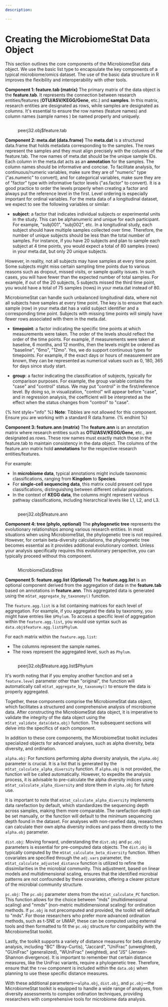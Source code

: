 ```yaml
---
description: 

---
```


# Creating the MicrobiomeStat Data Object

This section outlines the core components of the MicrobiomeStat data object. We use the basic list type to encapsulate the key components of a typical microbiome/omics dataset.  The use of the basic data structure in R improves the flexibility and interoperability with other tools.

**Component 1: feature.tab (matrix)** The primary matrix of the data object is the **feature.tab**. It represents the connection between research entities/features (**OTU/ASV/KEGG/Gene**, etc.) and **samples**. In this matrix, research entities are designated as rows, while samples are designated as columns. It's essential to ensure the row names (feature names) and column names (sample names ) be named properly and uniquely.

<figure><img src="../../.gitbook/assets/Screenshot 2023-10-11 at 10.35.59.png" alt=""><figcaption><p>peerj32.obj$feature.tab</p></figcaption></figure>

**Component 2: meta.dat (data.frame)** The **meta.dat** is a structured data.frame that holds metadata corresponding to the samples. The rows represent the samples and they must align precisely with the columns of the feature.tab. The row names of meta.dat should be the unique sample IDs. Each column in the meta.dat acts as an **annotation** for the samples. The column names should be informative and concise. To facilitate analysis, for continuous/numeric variables,  make sure they are of "numeric" type ("as.numeric" to convert), and for categorical variables, make sure they are of "factor" type with informative factor levels ("as.factor" to convert). It is a good practice to order the levels properly when creating a factor and always put the reference level in the first.  Level ordering is especially important for ordinal variables. For the meta data of a longitudinal dataset, we expect to see the following variables or similar:

* **subject**: a factor that indicates individual subjects or experimental units in the study. This can be alphanumeric and unique for each participant. For example, "subj001", "subj002", etc. In a longitudinal study, each subject should have multiple samples collected over time. Therefore, the number of unique subjects should be less than the total number of samples. For instance, if you have 20 subjects and plan to sample each subject at 4 time points, you would expect a total of 80 samples (rows) in your meta.dat, but only 20 unique subjects. 

However, in reality, not all subjects may have samples at every time point. Some subjects might miss certain sampling time points due to various reasons such as dropout, missed visits, or sample quality issues. In such cases, you will have fewer than the expected number of total samples. For example, if out of the 20 subjects, 5 subjects missed the third time point, you would have a total of 75 samples (rows) in your meta.dat instead of 80.

MicrobiomeStat can handle such unbalanced longitudinal data, where not all subjects have samples at every time point. The key is to ensure that each sample (row) in your meta.dat has a valid subject identifier and a corresponding time point. Subjects with missing time points will simply have fewer rows associated with them in the meta.dat.

* **timepoint**: a factor indicating the specific time points at which measurements were taken. The order of the levels should reflect the order of the time points. For example, if measurements were taken at baseline, 6 months, and 12 months, then the levels might be ordered as "baseline", "6mo", "12mo". Yes, we do support continuous types for timepoints. For example, if the exact days or hours of measurement are known, they can be represented as numerical values such as 0, 180, 365 for days since study start.

* **group**: a factor indicating the classification of subjects, typically for comparison purposes. For example, the group variable contains the "case" and "control" status. We may put "control" in the first/reference level. By doing so, in visualization, "control" will appear before "case", and in regression analysis, the coefficient will be interpreted as the effect when the status changes from "control" to "case".

{% hint style="info" %}
**Note**: Tibbles are not allowed for this component. Ensure you are working with a standard R data.frame.
{% endhint %}

**Component 3: feature.ann (matrix)** The **feature.ann** is an annotation matrix where research entities such as **OTU/ASV/KEGG/Gene**, etc., are designated as rows. These row names must exactly match those in the feature.tab to maintain consistency in the data object. The columns of the feature.ann matrix hold **annotations** for the respective research entities/features.

For example:

* In **microbiome data**, typical annotations might include taxonomic classifications, ranging from **Kingdom** to **Species**.
* For **single-cell sequencing data**, this matrix could present cell type classifications, distinguishing between different cellular populations.
* In the context of **KEGG data**, the columns might represent various pathway classifications, including hierarchical levels like L1, L2, and L3.

<figure><img src="../../.gitbook/assets/Screenshot 2023-10-11 at 10.38.05.png" alt=""><figcaption><p>peerj32.obj$feature.ann</p></figcaption></figure>

**Component 4: tree (phylo, optional)** The **phylogenetic tree** represents the evolutionary relationships among various research entities. In most situations when using MicrobiomeStat, the phylogenetic tree is not required. However, for certain beta-diversity calculations, the phylogenetic tree becomes essential as it provides additional evolutionary context. Unless your analysis specifically requires this evolutionary perspective, you can typically proceed without this component.

<figure><img src="../../.gitbook/assets/Screenshot 2023-10-11 at 10.42.09.png" alt=""><figcaption><p>MicrobiomeData$tree</p></figcaption></figure>

**Component 5: feature.agg.list (Optional)** The **feature.agg.list** is an optional component derived from the aggregation of data in the **feature.tab** based on annotations in **feature.ann**. This aggregated data is generated using the `mStat_aggregate_by_taxonomy()` function.

The `feature.agg.list` is a list containing matrices for each level of aggregation. For example, if you aggregated the data by taxonomy, you might have entries like `$Phylum`. To access a specific level of aggregation within the `feature.agg.list`, you would use syntax such as `data.obj$feature.agg.list$Phylum`.

For each matrix within the `feature.agg.list`:

* The columns represent the sample names.
* The rows represent the aggregated level, such as `Phylum`.

<figure><img src="../../.gitbook/assets/Screenshot 2023-10-11 at 10.44.02.png" alt=""><figcaption><p>peerj32.obj$feature.agg.list$Phylum</p></figcaption></figure>

It's worth noting that if you employ another function and set a `feature.level` parameter other than "original", the function will automatically call `mStat_aggregate_by_taxonomy()` to ensure the data is properly aggregated.

Together, these components comprise the MicrobiomeStat data object, which facilitates a structured and comprehensive analysis of microbiome data. After constructing the MicrobiomeStat data object, it is imperative to validate the integrity of the data object using the `mStat_validate_data(data.obj)` function. The subsequent sections will delve into the specifics of each component.

In addition to these core components, the MicrobiomeStat toolkit includes specialized objects for advanced analyses, such as alpha diversity, beta diversity, and ordination.

`alpha.obj`: For functions performing alpha diversity analysis, the `alpha.obj` parameter is crucial. It is a list that is generated by the `mStat_calculate_alpha_diversity` function. If `alpha.obj` is not provided, the function will be called automatically. However, to expedite the analysis process, it is advisable to pre-calculate the alpha diversity indices using `mStat_calculate_alpha_diversity` and store them in `alpha.obj` for future use.

It is important to note that `mStat_calculate_alpha_diversity` implements data rarefaction by default, which standardizes the sequencing depth across samples, making them more comparable. The rarefaction depth can be set manually, or the function will default to the minimum sequencing depth found in the dataset. For analyses with non-rarefied data, researchers can calculate their own alpha diversity indices and pass them directly to the `alpha.obj` parameter.

`dist.obj`: Moving forward, understanding the `dist.obj` and `pc.obj` parameters is essential for pre-computed data objects. The `dist.obj` is typically computed by the `mStat_calculate_beta_diversity` function. When covariates are specified through the `adj.vars` parameter, the `mStat_calculate_adjusted_distance` function is utilized to refine the dissimilarities in the microbial community. This adjustment, based on linear models and multidimensional scaling, ensures that the identified microbial patterns are not confounded by these covariates, offering a clearer picture of the microbial community structure.

`pc.obj`: The `pc.obj` parameter stems from the `mStat_calculate_PC` function. This function allows for the choice between "mds" (multidimensional scaling) and "nmds" (non-metric multidimensional scaling) for ordination methods. If `pc.obj` is not precomputed and provided, the toolkit will default to "mds". For those researchers who prefer more advanced ordination methods, such as t-SNE or UMAP, these can be computed using external tools and then formatted to fit the `pc.obj` structure for compatibility with the MicrobiomeStat toolkit.

Lastly, the toolkit supports a variety of distance measures for beta diversity analysis, including "BC" (Bray-Curtis), "Jaccard", "UniFrac" (unweighted), "GUniFrac" (generalized), "WUniFrac" (weighted), and "JS" (Jensen-Shannon divergence). It is important to remember that certain distance measures, like the UniFrac variants, require a phylogenetic tree. Therefore, ensure that the `tree` component is included within the `data.obj` when planning to use these specific distance measures.

With these additional parameters—`alpha.obj`, `dist.obj`, and `pc.obj`—the MicrobiomeStat toolkit is equipped to handle a wide range of analyses, from diversity assessments to complex ordination techniques, providing researchers with comprehensive tools for microbiome data analysis.